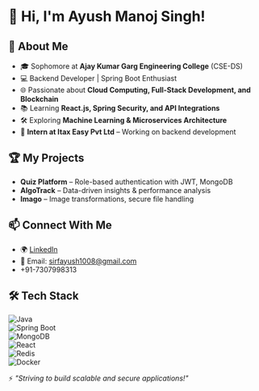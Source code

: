 # 👋 Hi, I'm Ayush Manoj Singh!  

## 🚀 About Me  
- 🎓 Sophomore at **Ajay Kumar Garg Engineering College** (CSE-DS)  
- 💻 Backend Developer | Spring Boot Enthusiast  
- 🌐 Passionate about **Cloud Computing, Full-Stack Development, and Blockchain**  
- 📚 Learning **React.js, Spring Security, and API Integrations**  
- 🛠️ Exploring **Machine Learning & Microservices Architecture**
- 🏢 **Intern at Itax Easy Pvt Ltd** – Working on backend development  

## 🏆 My Projects  
- **Quiz Platform** – Role-based authentication with JWT, MongoDB  
- **AlgoTrack** – Data-driven insights & performance analysis  
- **Imago** – Image transformations, secure file handling  

## 📫 Connect With Me  
- 🌍 [LinkedIn](https://www.linkedin.com/in/ayush-singh-b504b226b/)  
- 📧 Email: sirfayush1008@gmail.com  
- +91-7307998313

## 🛠️ Tech Stack  
![Java](https://img.shields.io/badge/Java-ED8B00?style=for-the-badge&logo=java&logoColor=white)  
![Spring Boot](https://img.shields.io/badge/Spring%20Boot-6DB33F?style=for-the-badge&logo=spring-boot&logoColor=white)  
![MongoDB](https://img.shields.io/badge/MongoDB-47A248?style=for-the-badge&logo=mongodb&logoColor=white)  
![React](https://img.shields.io/badge/React-20232A?style=for-the-badge&logo=react&logoColor=61DAFB)  
![Redis](https://img.shields.io/badge/Redis-DC382D?style=for-the-badge&logo=redis&logoColor=white)  
![Docker](https://img.shields.io/badge/Docker-2496ED?style=for-the-badge&logo=docker&logoColor=white)  


⚡ *"Striving to build scalable and secure applications!"*  
